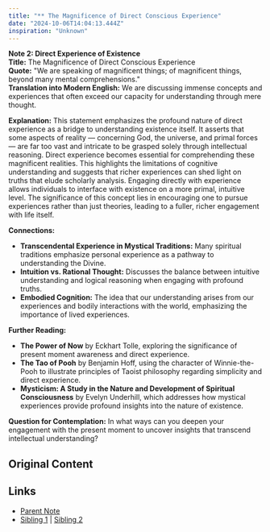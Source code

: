 ```yaml
---
title: "** The Magnificence of Direct Conscious Experience"
date: "2024-10-06T14:04:13.444Z"
inspiration: "Unknown"
---
```


  
**Note 2: Direct Experience of Existence**  
**Title:** The Magnificence of Direct Conscious Experience  
**Quote:** "We are speaking of magnificent things; of magnificent things, beyond many mental comprehensions."  
**Translation into Modern English:** We are discussing immense concepts and experiences that often exceed our capacity for understanding through mere thought.  

**Explanation:** This statement emphasizes the profound nature of direct experience as a bridge to understanding existence itself. It asserts that some aspects of reality — concerning God, the universe, and primal forces — are far too vast and intricate to be grasped solely through intellectual reasoning. Direct experience becomes essential for comprehending these magnificent realities. This highlights the limitations of cognitive understanding and suggests that richer experiences can shed light on truths that elude scholarly analysis. Engaging directly with experience allows individuals to interface with existence on a more primal, intuitive level. The significance of this concept lies in encouraging one to pursue experiences rather than just theories, leading to a fuller, richer engagement with life itself.  

**Connections:**  
- **Transcendental Experience in Mystical Traditions:** Many spiritual traditions emphasize personal experience as a pathway to understanding the Divine.  
- **Intuition vs. Rational Thought:** Discusses the balance between intuitive understanding and logical reasoning when engaging with profound truths.  
- **Embodied Cognition:** The idea that our understanding arises from our experiences and bodily interactions with the world, emphasizing the importance of lived experiences.  

**Further Reading:**  
- **The Power of Now** by Eckhart Tolle, exploring the significance of present moment awareness and direct experience.  
- **The Tao of Pooh** by Benjamin Hoff, using the character of Winnie-the-Pooh to illustrate principles of Taoist philosophy regarding simplicity and direct experience.  
- **Mysticism: A Study in the Nature and Development of Spiritual Consciousness** by Evelyn Underhill, which addresses how mystical experiences provide profound insights into the nature of existence.  

**Question for Contemplation:** In what ways can you deepen your engagement with the present moment to uncover insights that transcend intellectual understanding?  



## Original Content



## Links

- [Parent Note](/parent-note.md)
- [Sibling 1](/zettel1.md) | [Sibling 2](/zettel2.md)

